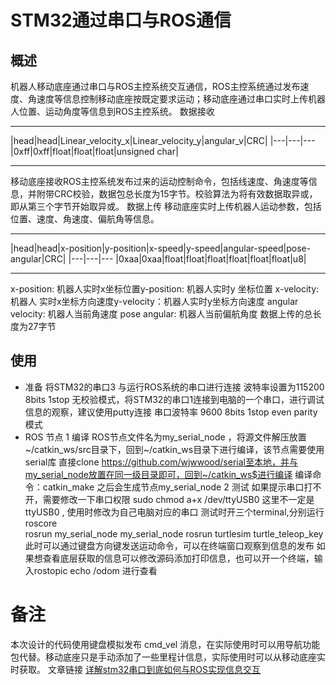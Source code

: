 # STM32通过串口与ROS通信
## 概述
机器人移动底座通过串口与ROS主控系统交互通信，ROS主控系统通过发布速度、角速度等信息控制移动底座按既定要求运动；移动底座通过串口实时上传机器人位置、运动角度等信息到ROS主控系统。
数据接收
****

|head|head|Linear_velocity_x|Linear_velocity_y|angular_v|CRC|
|---|---|---
|0xff|0xff|float|float|float|unsigned char|

****

移动底座接收ROS主控系统发布过来的运动控制命令，包括线速度、角速度等信息，并附带CRC校验，数据包总长度为15字节。校验算法为将有效数据取异或，即从第三个字节开始取异或。
数据上传
移动底座实时上传机器人运动参数，包括位置、速度、角速度、偏航角等信息。
****

|head|head|x-position|y-position|x-speed|y-speed|angular-speed|pose-angular|CRC|
|---|---|---
|0xaa|0xaa|float|float|float|float|float|float|u8|

****
x-position: 机器人实时x坐标位置y-position: 机器人实时y 坐标位置
x-velocity: 机器人 实时x坐标方向速度y-velocity：机器人实时y坐标方向速度
angular velocity: 机器人当前角速度
pose angular: 机器人当前偏航角度
数据上传的总长度为27字节
## 使用
* 准备
将STM32的串口3 与运行ROS系统的串口进行连接 波特率设置为115200  8bits 1stop 无校验模式，将STM32的串口1连接到电脑的一个串口，进行调试信息的观察，建议使用putty连接 串口波特率 9600 8bits 1stop even parity 模式
* ROS 节点
1 编译
ROS节点文件名为my_serial_node ，将源文件解压放置~/catkin_ws/src目录下，回到~/catkin_ws目录下进行编译，该节点需要使用 serial库 直接clone https://github.com/wjwwood/serial至本地，并与my_serial_node放置在同一级目录即可，回到~/catkin_ws$进行编译
编译命令：catkin_make 
之后会生成节点my_serial_node
2 测试
如果提示串口打不开，需要修改一下串口权限 sudo chmod a+x /dev/ttyUSB0
这里不一定是ttyUSB0 , 使用时修改为自己电脑对应的串口	
测试时开三个terminal,分别运行 
roscore  
rosrun my_serial_node my_serial_node
rosrun turtlesim turtle_teleop_key
此时可以通过键盘方向键发送运动命令，可以在终端窗口观察到信息的发布
如果想查看底层获取的信息可以修改源码添加打印信息，也可以开一个终端，输入rostopic echo /odom 进行查看
# 备注
本次设计的代码使用键盘模拟发布 cmd_vel 消息，在实际使用时可以用导航功能包代替。移动底座只是手动添加了一些里程计信息，实际使用时可以从移动底座实时获取。
文章链接 [详解stm32串口到底如何与ROS实现信息交互](http://stevenshi.me/2017/10/11/stm32-serial-port-ros/)
